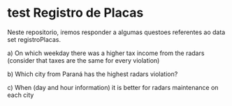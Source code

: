 # test Registro de Placas

Neste repositorio, iremos responder a algumas questoes referentes ao data set registroPlacas.

a) On which weekday there was a higher tax income from the radars (consider that taxes are the same for every violation)

b) Which city from Paraná has the highest radars violation?

c) When (day and hour information) it is better for radars maintenance on each city
